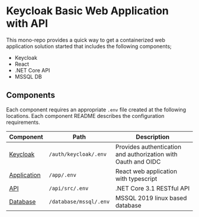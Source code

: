 # Keycloak Basic Web Application with API

This mono-repo provides a quick way to get a containerized web application solution started that includes the following components;

- Keycloak
- React
- .NET Core API
- MSSQL DB

## Components

Each component requires an appropriate `.env` file created at the following locations.
Each component README describes the configuration requirements.

| Component                               | Path                   | Description                                                   |
| --------------------------------------- | ---------------------- | ------------------------------------------------------------- |
| [Keycloak](/auth/keycloak/README.md)    | `/auth/keycloak/.env`  | Provides authentication and authorization with Oauth and OIDC |
| [Application](/auth/keycloak/README.md) | `/app/.env`            | React web application with typescript                         |
| [API](/auth/keycloak/README.md)         | `/api/src/.env`        | .NET Core 3.1 RESTful API                                     |
| [Database](/auth/keycloak/README.md)    | `/database/mssql/.env` | MSSQL 2019 linux based database                               |